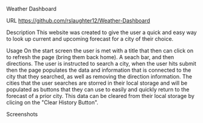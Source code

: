 Weather Dashboard

URL
https://github.com/rslaughter12/Weather-Dashboard

Description
This website was created to give the user a quick and easy way to look up current and upcoming forecast for a city of their choice. 

Usage
On the start screen the user is met with a title that then can click on to refresh the page (bring them back home). A seach bar, and then directions. The user is instructed to search a city, when the user hits submit then the page populates the data and information that is connected to the city that they searched, as well as removing the direction information. The cities that the user searches are storred in their local storage and will be populated as buttons that they can use to easily and quickly return to the forecast of a prior city. This data can be cleared from their local storage by clicing on the "Clear History Button". 

Screenshots
